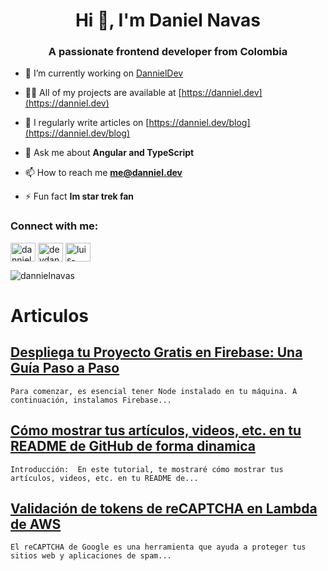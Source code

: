 <h1 align="center">Hi 👋, I'm Daniel Navas</h1>
<h3 align="center">A passionate frontend developer from Colombia</h3>

- 🔭 I’m currently working on [DannielDev](https://danniel.dev)

- 👨‍💻 All of my projects are available at [https://danniel.dev](https://danniel.dev)

- 📝 I regularly write articles on [https://danniel.dev/blog](https://danniel.dev/blog)

- 💬 Ask me about **Angular and TypeScript**

- 📫 How to reach me **me@danniel.dev**

- ⚡ Fun fact **Im star trek fan**

<h3 align="left">Connect with me:</h3>
<p align="left">
<a href="https://dev.to/dannieldev" target="blank"><img align="center" src="https://raw.githubusercontent.com/rahuldkjain/github-profile-readme-generator/master/src/images/icons/Social/devto.svg" alt="dannieldev" height="30" width="40" /></a>
<a href="https://twitter.com/devdanniel" target="blank"><img align="center" src="https://raw.githubusercontent.com/rahuldkjain/github-profile-readme-generator/master/src/images/icons/Social/twitter.svg" alt="devdanniel" height="30" width="40" /></a>
<a href="https://linkedin.com/in/luis-daniel-gordo-navas" target="blank"><img align="center" src="https://raw.githubusercontent.com/rahuldkjain/github-profile-readme-generator/master/src/images/icons/Social/linked-in-alt.svg" alt="luis-daniel-gordo-navas" height="30" width="40" /></a>
</p>

<p><img align="center" src="https://github-readme-stats.vercel.app/api/top-langs?username=dannielnavas&show_icons=true&locale=en&layout=compact" alt="dannielnavas" /></p>

<!-- Proudly created with GPRM ( https://gprm.itsvg.in ) -->
# Articulos

## [Despliega tu Proyecto Gratis en Firebase: Una Guía Paso a Paso](https://dev.to/dannieldev/despliega-tu-proyecto-gratis-en-firebase-una-guia-paso-a-paso-4542)


    Para comenzar, es esencial tener Node instalado en tu máquina. A continuación, instalamos Firebase... 

## [Cómo mostrar tus artículos, videos, etc. en tu README de GitHub de forma dinamica](https://dev.to/dannieldev/como-mostrar-tus-articulos-videos-etc-en-tu-readme-de-github-2ek1)


    Introducción:  En este tutorial, te mostraré cómo mostrar tus artículos, videos, etc. en tu README de... 

## [Validación de tokens de reCAPTCHA en Lambda de AWS](https://dev.to/dannieldev/validacion-de-tokens-de-recaptcha-en-lambda-de-aws-46ek)


    El reCAPTCHA de Google es una herramienta que ayuda a proteger tus sitios web y aplicaciones de spam... 



